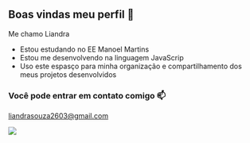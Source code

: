 ## Boas vindas meu perfil 💓

Me chamo Liandra

- Estou estudando no EE Manoel Martins
- Estou me desenvolvendo na linguagem JavaScrip
- Uso este espasço para minha organização e compartilhamento dos meus projetos desenvolvidos

### Você pode entrar em contato comigo 📫

liandrasouza2603@gmail.com

![](https://tenor.com/pt-BR/view/ew-nope-no-nuh-uh-no-way-gif-21846503)
